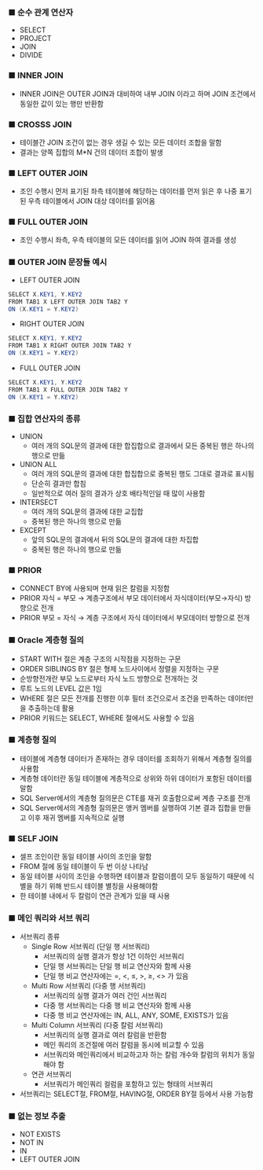 ### ■ 순수 관계 연산자

- SELECT
- PROJECT
- JOIN
- DIVIDE

### ■ INNER JOIN

- INNER JOIN은 OUTER JOIN과 대비하여 내부 JOIN 이라고 하며 JOIN 조건에서 동일한 값이 있는 행만 반환함

### ■ CROSSS JOIN

- 테이블간 JOIN 조건이 없는 경우 생길 수 있는 모든 데이터 조합을 말함
- 결과는 양쪽 집합의 M*N 건의 데이터 조합이 발생

### ■ LEFT OUTER JOIN

- 조인 수행시 먼저 표기된 좌측 테이블에 해당하는 데이터를 먼저 읽은 후 나중 표기된 우측 테이블에서 JOIN 대상 데이터를 읽어옴

### ■ FULL OUTER JOIN

- 조인 수행시 좌측, 우측 테이블의 모든 데이터를 읽어 JOIN 하여 결과를 생성

### ■ OUTER JOIN 문장들 예시

- LEFT OUTER JOIN

```java
SELECT X.KEY1, Y.KEY2
FROM TAB1 X LEFT OUTER JOIN TAB2 Y
ON (X.KEY1 = Y.KEY2)
```

- RIGHT OUTER JOIN

```java
SELECT X.KEY1, Y.KEY2
FROM TAB1 X RIGHT OUTER JOIN TAB2 Y
ON (X.KEY1 = Y.KEY2)
```

- FULL OUTER JOIN

```java
SELECT X.KEY1, Y.KEY2
FROM TAB1 X FULL OUTER JOIN TAB2 Y
ON (X.KEY1 = Y.KEY2)
```

### ■ 집합 연산자의 종류

- UNION
    - 여러 개의 SQL문의 결과에 대한 합집합으로 결과에서 모든 중복된 행은 하나의 행으로 만듦
- UNION ALL
    - 여러 개의 SQL문의 결과에 대한 합집합으로 중복된 행도 그대로 결과로 표시됨
    - 단순히 결과만 합침
    - 일반적으로 여러 질의 결과가 상호 배타적인일 때 많이 사용함
- INTERSECT
    - 여러 개의 SQL문의 결과에 대한 교집합
    - 중복된 행은 하나의 행으로 만듦
- EXCEPT
    - 앞의 SQL문의 결과에서 뒤의 SQL문의 결과에 대한 차집합
    - 중복된 행은 하나의 행으로 만듦

### ■ PRIOR

- CONNECT BY에 사용되며 현재 읽은 칼럼을 지정함
- PRIOR 자식 = 부모 → 계층구조에서 부모 데이터에서 자식데이터(부모→자식) 방향으로 전개
- PRIOR 부모 = 자식 → 계층 구조에서 자식 데이터에서 부모데이터 방향으로 전개

### ■ Oracle 계층형 질의

- START WITH 절은 계층 구조의 시작점을 지정하는 구문
- ORDER SIBLINGS BY 절은 형제 노드사이에서 정렬을 지정하는 구문
- 순방향전개란 부모 노드로부터 자식 노드 방향으로 전개하는 것
- 루트 노드의 LEVEL 값은 1임
- WHERE 절은 모든 전개를 진행한 이후 필터 조건으로서 조건을 만족하는 데이터만을 추출하는데 활용
- PRIOR 키워드는 SELECT, WHERE 절에서도 사용할 수 있음

### ■ 계층형 질의

- 테이블에 계층형 데이터가 존재하는 경우 데이터를 조회하기 위해서 계층형 질의를 사용함
- 계층형 데이터란 동일 테이블에 계층적으로 상위와 하위 데이터가 포함된 데이터를 말함
- SQL Server에서의 계층형 질의문은 CTE를 재귀 호출함으로써 계층 구조를 전개
- SQL Server에서의 계층형 질의문은 앵커 멤버를 실행하여 기본 결과 집합을 만들고 이후 재귀 멤버를 지속적으로 실행

### ■ SELF JOIN

- 셀프 조인이란 동일 테이블 사이의 조인을 말함
- FROM 절에 동일 테이블이 두 번 이상 나타남
- 동일 테이블 사이의 조인을 수행하면 테이블과 칼럼이름이 모두 동일하기 때문에 식별을 하기 위해 반드시 테이블 별칭을 사용해야함
- 한 테이블 내에서 두 칼럼이 연관 관계가 있을 때 사용

### ■ 메인 쿼리와 서브 쿼리

- 서브쿼리 종류
    - Single Row 서브쿼리 (단일 행 서브쿼리)
        - 서브쿼리의 실행 결과가 항상 1건 이하인 서브쿼리
        - 단일 행 서브쿼리는 단일 행 비교 연산자와 함께 사용
        - 단일 행 비교 연산자에는 =, <, ≤, >, ≥, <> 가 있음
    - Multi Row 서브쿼리 (다중 행 서브쿼리)
        - 서브쿼리의 실행 결과가 여러 건인 서브쿼리
        - 다중 행 서브쿼리는 다중 행 비교 연산자와 함께 사용
        - 다중 행 비교 연산자에는 IN, ALL, ANY, SOME, EXISTS가 있음
    - Multi Column 서브쿼리 (다중 칼럼 서브쿼리)
        - 서브쿼리의 실행 결과로 여러 칼럼을 반환함
        - 메인 쿼리의 조건절에 여러 칼럼을 동시에 비교할 수 있음
        - 서브쿼리와 메인쿼리에서 비교하고자 하는 칼럼 개수와 칼럼의 위치가 동일해야 함
    - 연관 서브쿼리
        - 서브쿼리가 메인쿼리 컬럼을 포함하고 있는 형태의 서브쿼리
- 서브쿼리는 SELECT절, FROM절, HAVING절, ORDER BY절 등에서 사용 가능함

### ■ 없는 정보 추출

- NOT EXISTS
- NOT IN
- IN
- LEFT OUTER JOIN